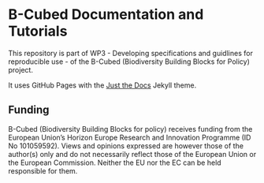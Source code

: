 # B-Cubed Documentation and Tutorials 

This repository is part of WP3 - Developing specifications and guidlines for reproducible use - of the B-Cubed (Biodiversity Building Blocks for Policy) project. 

It uses GitHub Pages with the [Just the Docs](https://just-the-docs.github.io/just-the-docs/) Jekyll theme. 

## Funding

B-Cubed (Biodiversity Building Blocks for policy) receives funding from the European Union’s Horizon Europe Research and Innovation Programme (ID No 101059592). Views and opinions expressed are however those of the author(s) only and do not necessarily reflect those of the European Union or the European Commission. Neither the EU nor the EC can be held responsible for them.
